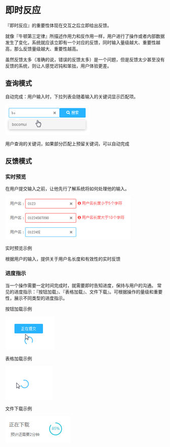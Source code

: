 # 即时反应

『即时反应』的重要性体现在交互之后立即给出反馈。

就像『牛顿第三定律』所描述作用力和反作用一样，用户进行了操作或者内部数据发生了变化，系统就应该立即有一个对应的反馈，同时输入量级越大、重要性越高，那么反馈量级越大、重要性越高。

虽然反馈太多（准确的说，错误的反馈太多）是一个问题，但是反馈太少甚至没有反馈的系统，则让人感觉迟钝和笨拙，用户体验更差。

## 查询模式
自动完成：用户输入时，下拉列表会随着输入的关键词显示匹配项。

![search](img/reaction-search.png)

用户查询的关键词，如果部分匹配上预留关键词，可以自动完成

## 反馈模式

### 实时预览

在用户提交输入之前，让他先行了解系统将如何处理他的输入。

![pre](img/reaction-preview.png)

实时预览示例

根据用户的输入，提供关于用户名长度和有效性的实时反馈

### 进度指示
当一个操作需要一定时间完成时，就需要即时告知进度，保持与用户的沟通。 常见的进度指示：『按钮加载』、『表格加载』、文件下载』。可根据操作的量级和重要性，展示不同类型的进度指示。

按钮加载示例

![loading](img/reaction-loading.png)

表格加载示例

![table](img/reaction-table.png)

文件下载示例

![percent](img/reaction-percent.png)
